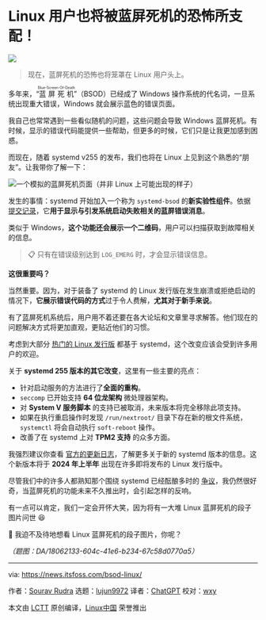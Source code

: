 [#]: subject: "The Blue Screen of Death Comes to Linux, Thanks to Systemd"
[#]: via: "https://news.itsfoss.com/bsod-linux/"
[#]: author: "Sourav Rudra https://news.itsfoss.com/author/sourav/"
[#]: collector: "lujun9972/lctt-scripts-1700446145"
[#]: translator: "ChatGPT"
[#]: reviewer: "wxy"
[#]: publisher: "wxy"
[#]: url: "https://linux.cn/article-16453-1.html"

Linux 用户也将被蓝屏死机的恐怖所支配！
======

![][0]

> 现在，蓝屏死机的恐怖也将笼罩在 Linux 用户头上。

多年来，“<ruby>蓝屏死机<rt>Blue-Screen-Of-Death</rt></ruby>”（BSOD）已经成了 Windows 操作系统的代名词，一旦系统出现重大错误，Windows 就会展示蓝色的错误页面。

我自己也常常遇到一些看似随机的问题，这些问题会导致 Windows 蓝屏死机。有时候，显示的错误代码能提供一些帮助，但更多的时候，它们只是让我更加感到困惑。

而现在，随着 systemd v255 的发布，我们也将在 Linux 上见到这个熟悉的“朋友”。让我带你了解一下：

![一个模拟的蓝屏死机页面（并非 Linux 上可能出现的样子）][1]

发生的事情：systemd 开始加入一个称为 `systemd-bsod` 的**新实验性组件**。依据 [提交记录][2]，它**用于显示与引发系统启动失败相关的蓝屏错误消息**。

类似于 Windows，**这个功能还会展示一个二维码**，用户可以扫描获取到故障相关的信息。

> 📋 只有在错误级别达到 `LOG_EMERG` 时，才会显示错误信息。

**这很重要吗？**

当然重要。因为，对于装备了 systemd 的 Linux 发行版在发生崩溃或拒绝启动的情况下，**它展示错误代码的方式**过于令人费解，**尤其对于新手来说**。

有了蓝屏死机系统后，用户用不着还要在各大论坛和文章里寻求解答。他们现在的问题解决方式将更加直观，更贴近他们的习惯。

考虑到大部分 [热门的 Linux 发行版][3] 都基于 systemd，这个改变应该会受到许多用户的欢迎。

关于 **systemd 255 版本的其它改变**，这里有一些主要的亮点：

  * 针对启动服务的方法进行了**全面的重构**。
  * `seccomp` 已开始支持 **64 位龙架构** 微处理器架构。
  * 对 **System V 服务脚本** 的支持已被取消，未来版本将完全移除此项支持。
  * 如果在执行重启操作时发现 `/run/nextroot/` 目录下存在新的根文件系统，`systemctl` 将会自动执行 `soft-reboot` 操作。
  * 改善了在 systemd 上对 **TPM2 支持** 的众多方面。

我强烈建议你查看 [官方的更新日志][4]，了解更多关于新的 systemd 版本的信息。这个新版本将于 **2024 年上半年** 出现在许多即将发布的 Linux 发行版中。

尽管我们中的许多人都熟知那个围绕 systemd 已经酝酿多时的 [争议][5]，我仍然很好奇，当蓝屏死机的功能未来不久推出时，会引起怎样的反响。

有一点可以肯定，我们一定会开怀大笑，因为将有一大堆 Linux 蓝屏死机的段子图片问世 😆

💬 我迫不及待地想看 Linux 蓝屏死机的段子图片，你呢？

*（题图：DA/18062133-604c-41e6-b234-67c58d0770a5）*

--------------------------------------------------------------------------------

via: https://news.itsfoss.com/bsod-linux/

作者：[Sourav Rudra][a]
选题：[lujun9972][b]
译者：[ChatGPT](https://linux.cn/lctt/ChatGPT)
校对：[wxy](https://github.com/wxy)

本文由 [LCTT](https://github.com/LCTT/TranslateProject) 原创编译，[Linux中国](https://linux.cn/) 荣誉推出

[a]: https://news.itsfoss.com/author/sourav/
[b]: https://github.com/lujun9972
[1]: https://news.itsfoss.com/content/images/2023/12/Linux_BSOD.png
[2]: https://github.com/systemd/systemd/commit/fc7eb1325bd297634568528fb934698a68855121
[3]: https://itsfoss.com/best-linux-distributions/
[4]: https://github.com/systemd/systemd/releases/tag/v255
[5]: https://itsfoss.com/systemd-init/
[6]: https://itsfoss.com/content/images/size/w256h256/2022/12/android-chrome-192x192.png
[0]: https://img.linux.net.cn/data/attachment/album/202312/09/091822kuzxjl2zxbeblrbz.jpg